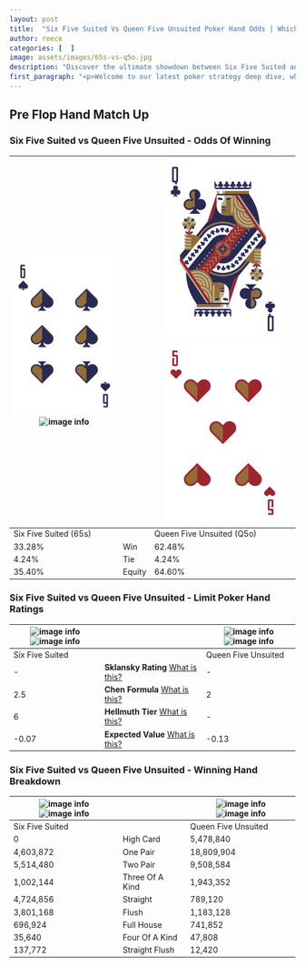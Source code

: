 ```yaml
---
layout: post
title:  "Six Five Suited Vs Queen Five Unsuited Poker Hand Odds | Which Is The Better Hand In Poker? A Complete Guide"
author: reece
categories: [  ]
image: assets/images/65s-vs-q5o.jpg
description: "Discover the ultimate showdown between Six Five Suited and Queen Five Unsuited in poker! Uncover the odds, strategies, and scenarios where one hand triumphs over the other. Get ready to up your poker game with this thrilling analysis."
first_paragraph: "<p>Welcome to our latest poker strategy deep dive, where we're pitting two distinct hands against each other in a high-stakes showdown: Six Five Suited vs Queen Five Unsuited.</p><p>In the dynamic world of poker, every decision counts, and knowing which hand holds the upper hand is key to your success at the table.</p><p>In this article, we'll dissect these two hands, explore the scenarios where one dominates the other, and equip you with the knowledge to make strategic choices that can tip the odds in your favor.</p><p>Get ready to unravel the intriguing dynamics of these poker hands and elevate your game to new heights.</p>"
---
```




[comment]: # (sp0)

## Pre Flop Hand Match Up

<div class="table hand-ratings" markdown="1"> 



### Six Five Suited vs Queen Five Unsuited - Odds Of Winning


    
| ![image info](assets/images/hand1/6.png) ![image info](assets/images/hand1/5s.png) |  | ![image info](assets/images/hand2/q.png) ![image info](assets/images/hand2/5o.png) |
| -------- | -------- | -------- |
| Six Five Suited (65s) |  | Queen Five Unsuited (Q5o) |
| 33.28% | Win | 62.48% |
| 4.24% | Tie | 4.24% |
| 35.40% | Equity | 64.60% |




[comment]: # (sp1)



### Six Five Suited vs Queen Five Unsuited - Limit Poker Hand Ratings


    
| ![image info](https://www.riverpairs.com/assets/images/hand1/6.png) ![image info](https://www.riverpairs.com/assets/images/hand1/5s.png) |  | ![image info](https://www.riverpairs.com/assets/images/hand2/q.png) ![image info](https://www.riverpairs.com/assets/images/hand2/5o.png) |
| -------- | -------- | -------- |
| Six Five Suited |  | Queen Five Unsuited |
| - | **Sklansky Rating** [What is this?](/sklansky-rating-explained) | - |
| 2.5 | **Chen Formula** [What is this?](/chen-formula-explained) | 2 |
| 6 | **Hellmuth Tier** [What is this?](/Hellmuth-tier-explained) | - |
| -0.07 | **Expected Value** [What is this?](/expected-value-explained) | -0.13 |




[comment]: # (sp2)



### Six Five Suited vs Queen Five Unsuited - Winning Hand Breakdown


    
| ![image info](https://www.riverpairs.com/assets/images/hand1/6.png) ![image info](https://www.riverpairs.com/assets/images/hand1/5s.png) |  | ![image info](https://www.riverpairs.com/assets/images/hand2/q.png) ![image info](https://www.riverpairs.com/assets/images/hand2/5o.png) |
| -------- | -------- | -------- |
| Six Five Suited |  | Queen Five Unsuited |
| 0 | High Card | 5,478,840 |
| 4,603,872 | One Pair | 18,809,904 |
| 5,514,480 | Two Pair | 9,508,584 |
| 1,002,144 | Three Of A Kind | 1,943,352 |
| 4,724,856 | Straight | 789,120 |
| 3,801,168 | Flush | 1,183,128 |
| 696,924 | Full House | 741,852 |
| 35,640 | Four Of A Kind | 47,808 |
| 137,772 | Straight Flush | 12,420 |




[comment]: # (sp3)



</div>

[comment]: # (sp4)



[comment]: # (sp5)

